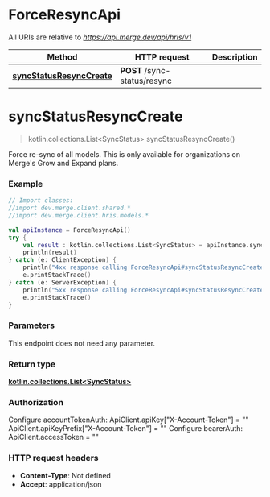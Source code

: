 # ForceResyncApi

All URIs are relative to *https://api.merge.dev/api/hris/v1*

Method | HTTP request | Description
------------- | ------------- | -------------
[**syncStatusResyncCreate**](ForceResyncApi.md#syncStatusResyncCreate) | **POST** /sync-status/resync | 


<a name="syncStatusResyncCreate"></a>
# **syncStatusResyncCreate**
> kotlin.collections.List&lt;SyncStatus&gt; syncStatusResyncCreate()



Force re-sync of all models. This is only available for organizations on Merge&#39;s Grow and Expand plans.

### Example
```kotlin
// Import classes:
//import dev.merge.client.shared.*
//import dev.merge.client.hris.models.*

val apiInstance = ForceResyncApi()
try {
    val result : kotlin.collections.List<SyncStatus> = apiInstance.syncStatusResyncCreate()
    println(result)
} catch (e: ClientException) {
    println("4xx response calling ForceResyncApi#syncStatusResyncCreate")
    e.printStackTrace()
} catch (e: ServerException) {
    println("5xx response calling ForceResyncApi#syncStatusResyncCreate")
    e.printStackTrace()
}
```

### Parameters
This endpoint does not need any parameter.

### Return type

[**kotlin.collections.List&lt;SyncStatus&gt;**](SyncStatus.md)

### Authorization


Configure accountTokenAuth:
    ApiClient.apiKey["X-Account-Token"] = ""
    ApiClient.apiKeyPrefix["X-Account-Token"] = ""
Configure bearerAuth:
    ApiClient.accessToken = ""

### HTTP request headers

 - **Content-Type**: Not defined
 - **Accept**: application/json

